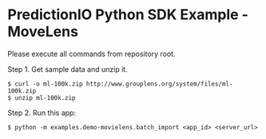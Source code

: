PredictionIO Python SDK Example - MoveLens
==========================================

Please execute all commands from repository root.

Step 1. Get sample data and unzip it.
```
$ curl -o ml-100k.zip http://www.grouplens.org/system/files/ml-100k.zip
$ unzip ml-100k.zip
```

Step 2. Run this app:
```
$ python -m examples.demo-movielens.batch_import <app_id> <server_url>
```

